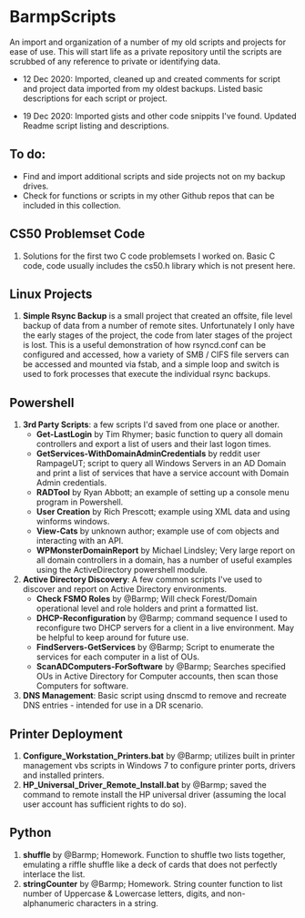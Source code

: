 # BarmpScripts

An import and organization of a number of my old scripts and projects for ease of use. This will start life as a private repository until the scripts are scrubbed of any reference to private or identifying data.

* 12 Dec 2020: Imported, cleaned up and created comments for script and project data imported from my oldest backups. Listed basic descriptions for each script or project.

* 19 Dec 2020: Imported gists and other code snippits I've found. Updated Readme script listing and descriptions.

## To do:
* Find and import additional scripts and side projects not on my backup drives.
* Check for functions or scripts in my other Github repos that can be included in this collection.

## CS50 Problemset Code
1. Solutions for the first two C code problemsets I worked on. Basic C code, code usually includes the cs50.h library which is not present here.

## Linux Projects
1. __Simple Rsync Backup__ is a small project that created an offsite, file level backup of data from a number of remote sites. Unfortunately I only have the early stages of the project, the code from later stages of the project is lost. This is a useful demonstration of how rsyncd.conf can be configured and accessed, how a variety of SMB / CIFS file servers can be accessed and mounted via fstab, and a simple loop and switch is used to fork processes that execute the individual rsync backups.

## Powershell
1. __3rd Party Scripts__: a few scripts I'd saved from one place or another.
    * __Get-LastLogin__ by Tim Rhymer; basic function to query all domain controllers and export a list of users and their last logon times.
    * __GetServices-WithDomainAdminCredentials__ by reddit user RampageUT; script to query all Windows Servers in an AD Domain and print a list of services that have a service account with Domain Admin credentials.
    * __RADTool__ by Ryan Abbott; an example of setting up a console menu program in Powershell.
    * __User Creation__ by Rich Prescott; example using XML data and using winforms windows.
    * __View-Cats__ by unknown author; example use of com objects and interacting with an API.
    * __WPMonsterDomainReport__ by Michael Lindsley; Very large report on all domain controllers in a domain, has a number of useful examples using the ActiveDirectory powershell module.
2. __Active Directory Discovery__: A few common scripts I've used to discover and report on Active Directory environments.
    * __Check FSMO Roles__ by @Barmp; Will check Forest/Domain operational level and role holders and print a formatted list.
    * __DHCP-Reconfiguration__ by @Barmp; command sequence I used to reconfigure two DHCP servers for a client in a live environment. May be helpful to keep around for future use.
    * __FindServers-GetServices__ by @Barmp; Script to enumerate the services for each computer in a list of OUs.
    * __ScanADComputers-ForSoftware__ by @Barmp; Searches specified OUs in Active Directory for Computer accounts, then scan those Computers for software. 
3. __DNS Management__: Basic script using dnscmd to remove and recreate DNS entries - intended for use in a DR scenario.

## Printer Deployment
1. __Configure_Workstation_Printers.bat__ by @Barmp; utilizes built in printer management vbs scripts in Windows 7 to configure printer ports, drivers and installed printers.
2. __HP_Universal_Driver_Remote_Install.bat__ by @Barmp; saved the command to remote install the HP universal driver (assuming the local user account has sufficient rights to do so). 

## Python
1. __shuffle__ by @Barmp; Homework. Function to shuffle two lists together, emulating a riffle shuffle like a deck of cards that does not perfectly interlace the list.
2. __stringCounter__ by @Barmp; Homework. String counter function to list number of Uppercase & Lowercase letters, digits, and non-alphanumeric characters in a string.